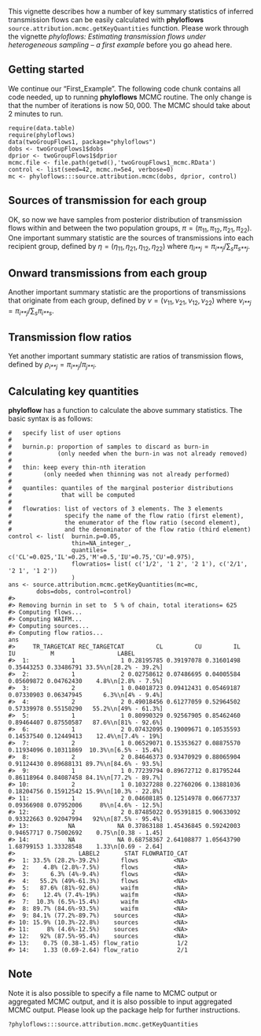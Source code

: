 This vignette describes how a number of key summary statistics of
inferred transmission flows can be easily calculated with **phyloflows**
`source.attribution.mcmc.getKeyQuantities` function. Please work through
the vignette *phyloflows: Estimating transmission flows under
heterogeneous sampling – a first example* before you go ahead here.

Getting started
---------------

We continue our “First\_Example”. The following code chunk contains all
code needed, up to running **phyloflows** MCMC routine. The only change
is that the number of iterations is now 50, 000. The MCMC should take
about 2 minutes to run.

    require(data.table)
    require(phyloflows)
    data(twoGroupFlows1, package="phyloflows")
    dobs <- twoGroupFlows1$dobs
    dprior <- twoGroupFlows1$dprior
    mcmc.file <- file.path(getwd(),'twoGroupFlows1_mcmc.RData')
    control <- list(seed=42, mcmc.n=5e4, verbose=0)
    mc <- phyloflows:::source.attribution.mcmc(dobs, dprior, control)

Sources of transmission for each group
--------------------------------------

OK, so now we have samples from posterior distribution of transmission
flows within and between the two population groups,
*π* = (*π*<sub>11</sub>, *π*<sub>12</sub>, *π*<sub>21</sub>, *π*<sub>22</sub>).
One important summary statistic are the sources of transmissions into
each recipient group, defined by
*η* = (*η*<sub>11</sub>, *η*<sub>21</sub>, *η*<sub>12</sub>, *η*<sub>22</sub>)
where
*η*<sub>*i**j*</sub> = *π*<sub>*i**j*</sub>/∑<sub>*s*</sub>*π*<sub>*s**j*</sub>.

Onward transmissions from each group
------------------------------------

Another important summary statistic are the proportions of transmissions
that originate from each group, defined by
*ν* = (*ν*<sub>11</sub>, *ν*<sub>21</sub>, *ν*<sub>12</sub>, *ν*<sub>22</sub>)
where
*ν*<sub>*i**j*</sub> = *π*<sub>*i**j*</sub>/∑<sub>*s*</sub>*π*<sub>*i**s*</sub>.

Transmission flow ratios
------------------------

Yet another important summary statistic are ratios of transmission
flows, defined by
*ρ*<sub>*i**j*</sub> = *π*<sub>*i**j*</sub>/*π*<sub>*j**i*</sub>.

Calculating key quantities
--------------------------

**phyloflow** has a function to calculate the above summary statistics.
The basic syntax is as follows:

    #   specify list of user options
    #
    #   burnin.p: proportion of samples to discard as burn-in 
    #             (only needed when the burn-in was not already removed)
    #
    #   thin: keep every thin-nth iteration 
    #         (only needed when thinning was not already performed)
    #
    #   quantiles: quantiles of the marginal posterior distributions 
    #              that will be computed
    #
    #   flowratios: list of vectors of 3 elements. The 3 elements 
    #               specify the name of the flow ratio (first element),
    #               the enumerator of the flow ratio (second element),
    #               and the denominator of the flow ratio (third element)
    control <- list(  burnin.p=0.05, 
                      thin=NA_integer_, 
                      quantiles= c('CL'=0.025,'IL'=0.25,'M'=0.5,'IU'=0.75,'CU'=0.975),
                      flowratios= list( c('1/2', '1 2', '2 1'), c('2/1', '2 1', '1 2'))
                      )
    ans <- source.attribution.mcmc.getKeyQuantities(mc=mc, 
            dobs=dobs, control=control)
    #> 
    #> Removing burnin in set to  5 % of chain, total iterations= 625
    #> Computing flows...
    #> Computing WAIFM...
    #> Computing sources...
    #> Computing flow ratios...
    ans
    #>     TR_TARGETCAT REC_TARGETCAT         CL         CU         IL         IU          M                  LABEL
    #>  1:            1             1 0.28195785 0.39197078 0.31601498 0.35443253 0.33486791 33.5%\n[28.2% - 39.2%]
    #>  2:            1             2 0.02758612 0.07486695 0.04005584 0.05609872 0.04762430    4.8%\n[2.8% - 7.5%]
    #>  3:            2             1 0.04018723 0.09412431 0.05469187 0.07330903 0.06347945      6.3%\n[4% - 9.4%]
    #>  4:            2             2 0.49018456 0.61277059 0.52964502 0.57339978 0.55150290   55.2%\n[49% - 61.3%]
    #>  5:            1             1 0.80990329 0.92567905 0.85462460 0.89464407 0.87550587   87.6%\n[81% - 92.6%]
    #>  6:            1             2 0.07432095 0.19009671 0.10535593 0.14537540 0.12449413    12.4%\n[7.4% - 19%]
    #>  7:            2             1 0.06529071 0.15353627 0.08875570 0.11934096 0.10311869  10.3%\n[6.5% - 15.4%]
    #>  8:            2             2 0.84646373 0.93470929 0.88065904 0.91124430 0.89688131 89.7%\n[84.6% - 93.5%]
    #>  9:            1             1 0.77239794 0.89672712 0.81795244 0.86118964 0.84087458 84.1%\n[77.2% - 89.7%]
    #> 10:            2             1 0.10327288 0.22760206 0.13881036 0.18204756 0.15912542 15.9%\n[10.3% - 22.8%]
    #> 11:            1             2 0.04608185 0.12514978 0.06677337 0.09366908 0.07952006     8%\n[4.6% - 12.5%]
    #> 12:            2             2 0.87485022 0.95391815 0.90633092 0.93322663 0.92047994   92%\n[87.5% - 95.4%]
    #> 13:           NA            NA 0.37863188 1.45436845 0.59242003 0.94657717 0.75002692    0.75\n[0.38 - 1.45]
    #> 14:           NA            NA 0.68758367 2.64108877 1.05643790 1.68799153 1.33328548    1.33\n[0.69 - 2.64]
    #>                  LABEL2       STAT FLOWRATIO_CAT
    #>  1: 33.5% (28.2%-39.2%)      flows          <NA>
    #>  2:    4.8% (2.8%-7.5%)      flows          <NA>
    #>  3:      6.3% (4%-9.4%)      flows          <NA>
    #>  4:   55.2% (49%-61.3%)      flows          <NA>
    #>  5:   87.6% (81%-92.6%)      waifm          <NA>
    #>  6:    12.4% (7.4%-19%)      waifm          <NA>
    #>  7:  10.3% (6.5%-15.4%)      waifm          <NA>
    #>  8: 89.7% (84.6%-93.5%)      waifm          <NA>
    #>  9: 84.1% (77.2%-89.7%)    sources          <NA>
    #> 10: 15.9% (10.3%-22.8%)    sources          <NA>
    #> 11:     8% (4.6%-12.5%)    sources          <NA>
    #> 12:   92% (87.5%-95.4%)    sources          <NA>
    #> 13:    0.75 (0.38-1.45) flow_ratio           1/2
    #> 14:    1.33 (0.69-2.64) flow_ratio           2/1

Note
----

Note it is also possible to specify a file name to MCMC output or
aggregated MCMC output, and it is also possible to input aggregated MCMC
output. Please look up the package help for further instructions.

    ?phyloflows:::source.attribution.mcmc.getKeyQuantities
